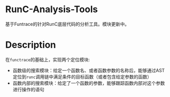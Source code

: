 # RunC-Analysis-Tools
基于Funtrace的针对RunC底层代码的分析工具。模块更新中。
# Description
在`functrace`的基础上，实现两个定位模块:
- 函数级的搜索模块：给定一个函数名、或者函数参数的名称后，能够通过AST定位到`runc`调用链中满足条件的目标函数（或者包含给定参数的函数）
- 函数内部的搜索模块：给定了一个函数的参数，能够跟踪函数内部对这个参数进行操作的语句
